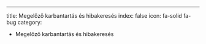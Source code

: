 ---
title: Megelőző karbantartás és hibakeresés
index: false
icon: fa-solid fa-bug
category:
  - Megelőző karbantartás és hibakeresés
